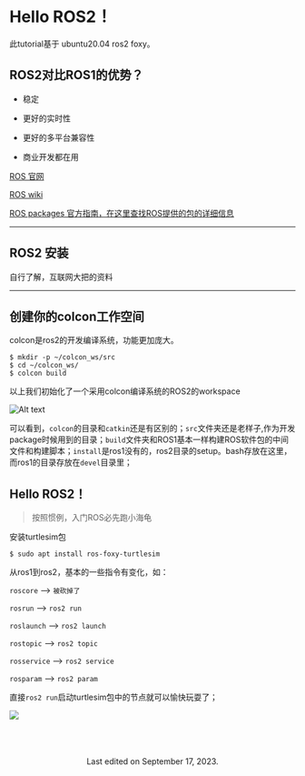 # Hello ROS2！

此tutorial基于 ubuntu20.04 ros2 foxy。





## ROS2对比ROS1的优势？

- 稳定

- 更好的实时性
- 更好的多平台兼容性
- 商业开发都在用



[ROS 官网](https://ros.org/)

[ROS wiki](http://wiki.ros.org/)

[ROS packages 官方指南，在这里查找ROS提供的包的详细信息](https://index.ros.org/)

---



## ROS2 安装

自行了解，互联网大把的资料

---



## 创建你的colcon工作空间

colcon是ros2的开发编译系统，功能更加庞大。

```
$ mkdir -p ~/colcon_ws/src       
$ cd ~/colcon_ws/
$ colcon build
```

以上我们初始化了一个采用colcon编译系统的ROS2的workspace

![Alt text](https://gitee.com/SeaHIPage/My_Pics/raw/master/from_ubuntu/colcon_ws.png)

可以看到，`colcon`的目录和`catkin`还是有区别的；`src`文件夹还是老样子,作为开发package时候用到的目录；`build`文件夹和ROS1基本一样构建ROS软件包的中间文件和构建脚本；`install`是ros1没有的，ros2目录的setup。bash存放在这里，而ros1的目录存放在`devel`目录里；


## Hello ROS2！

> 按照惯例，入门ROS必先跑小海龟


安装turtlesim包
```
$ sudo apt install ros-foxy-turtlesim
```

从ros1到ros2，基本的一些指令有变化，如：

`roscore`  --> `被砍掉了`

`rosrun` --> `ros2 run`

`roslaunch` --> `ros2 launch`    


`rostopic` --> `ros2 topic`

`rosservice` --> `ros2 service`

`rosparam` --> `ros2 param`


直接`ros2 run`启动turtlesim包中的节点就可以愉快玩耍了；


![](https://gitee.com/SeaHIPage/My_Pics/raw/master/from_ubuntu/ros2turtle.png)


<br>
<br>
<br>

<center>
Last edited on September 17, 2023.
</center>

<br>
<br>
<br>
